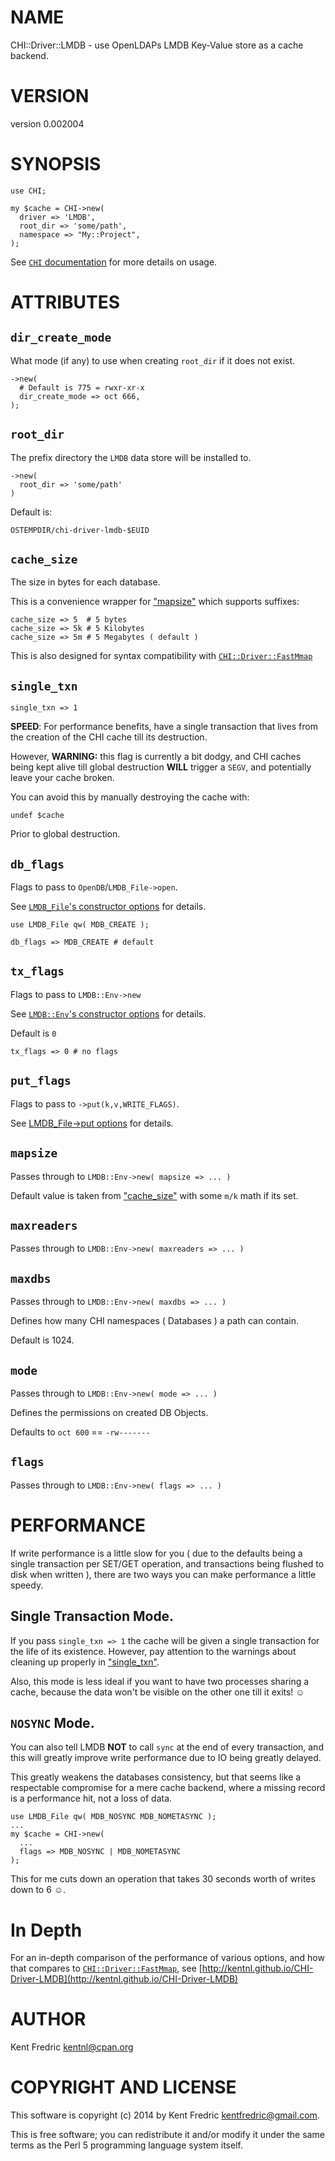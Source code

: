 # NAME

CHI::Driver::LMDB - use OpenLDAPs LMDB Key-Value store as a cache backend.

# VERSION

version 0.002004

# SYNOPSIS

    use CHI;

    my $cache = CHI->new(
      driver => 'LMDB',
      root_dir => 'some/path',
      namespace => "My::Project",
    );

See [`CHI` documentation](https://metacpan.org/pod/CHI) for more details on usage.

# ATTRIBUTES

## `dir_create_mode`

What mode (if any) to use when creating `root_dir` if it does not exist.

    ->new(
      # Default is 775 = rwxr-xr-x
      dir_create_mode => oct 666,
    );

## `root_dir`

The prefix directory the `LMDB` data store will be installed to.

    ->new(
      root_dir => 'some/path'
    )

Default is:

    OSTEMPDIR/chi-driver-lmdb-$EUID

## `cache_size`

The size in bytes for each database.

This is a convenience wrapper for ["mapsize"](#mapsize) which supports suffixes:

    cache_size => 5  # 5 bytes
    cache_size => 5k # 5 Kilobytes
    cache_size => 5m # 5 Megabytes ( default )

This is also designed for syntax compatibility with [`CHI::Driver::FastMmap`](https://metacpan.org/pod/CHI::Driver::FastMmap)

## `single_txn`

    single_txn => 1

**SPEED**: For performance benefits, have a single transaction
that lives from the creation of the CHI cache till its destruction.

However, **WARNING:** this flag is currently a bit dodgy, and CHI caches being kept alive
till global destruction **WILL** trigger a `SEGV`, and potentially leave your cache broken.

You can avoid this by manually destroying the cache with:

    undef $cache

Prior to global destruction.

## `db_flags`

Flags to pass to `OpenDB`/`LMDB_File->open`.

See [`LMDB_File`'s constructor options](https://metacpan.org/pod/LMDB_File#LMDB_File) for details.

    use LMDB_File qw( MDB_CREATE );

    db_flags => MDB_CREATE # default

## `tx_flags`

Flags to pass to `LMDB::Env->new`

See [`LMDB::Env`'s constructor options](https://metacpan.org/pod/LMDB_File#LMDB::Env) for details.

Default is `0`

    tx_flags => 0 # no flags

## `put_flags`

Flags to pass to `->put(k,v,WRITE_FLAGS)`.

See [LMDB\_File->put options](https://metacpan.org/pod/LMDB_File#LMDB_File) for details.

## `mapsize`

Passes through to `LMDB::Env->new( mapsize => ... )`

Default value is taken from ["cache\_size"](#cache_size) with some `m/k` math if its set.

## `maxreaders`

Passes through to `LMDB::Env->new( maxreaders => ... )`

## `maxdbs`

Passes through to `LMDB::Env->new( maxdbs => ... )`

Defines how many CHI namespaces ( Databases ) a path can contain.

Default is 1024.

## `mode`

Passes through to `LMDB::Env->new( mode => ... )`

Defines the permissions on created DB Objects.

Defaults to `oct 600` == `-rw-------`

## `flags`

Passes through to `LMDB::Env->new( flags => ... )`

# PERFORMANCE

If write performance is a little slow for you ( due to the defaults being a single
transaction per SET/GET operation, and transactions being flushed to disk when written ),
there are two ways you can make performance a little speedy.

## Single Transaction Mode.

If you pass `single_txn => 1` the cache will be given a single transaction
for the life of its existence. However, pay attention to the warnings about cleaning
up properly in ["single\_txn"](#single_txn).

Also, this mode is less ideal if you want to have two processes sharing a cache,
because the data won't be visible on the other one till it exits! ☺

## `NOSYNC` Mode.

You can also tell LMDB **NOT** to call `sync` at the end of every transaction,
and this will greatly improve write performance due to IO being greatly delayed.

This greatly weakens the databases consistency, but that seems like a respectable
compromise for a mere cache backend, where a missing record is a performance hit, not a loss of data.

    use LMDB_File qw( MDB_NOSYNC MDB_NOMETASYNC );
    ...
    my $cache = CHI->new(
      ...
      flags => MDB_NOSYNC | MDB_NOMETASYNC
    );

This for me cuts down an operation that takes 30 seconds worth of writes down to 6 ☺.

# In Depth

For an in-depth comparison of the performance of various options,
and how that compares to [`CHI::Driver::FastMmap`](https://metacpan.org/pod/CHI::Driver::FastMmap),
see [http://kentnl.github.io/CHI-Driver-LMDB](http://kentnl.github.io/CHI-Driver-LMDB)

# AUTHOR

Kent Fredric <kentnl@cpan.org>

# COPYRIGHT AND LICENSE

This software is copyright (c) 2014 by Kent Fredric <kentfredric@gmail.com>.

This is free software; you can redistribute it and/or modify it under
the same terms as the Perl 5 programming language system itself.

